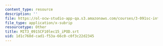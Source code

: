 ```yaml
---
content_type: resource
description: ''
file: https://ol-ocw-studio-app-qa.s3.amazonaws.com/courses/3-091sc-introduction-to-solid-state-chemistry-fall-2010/1d1c768dcad1f53a66c0c0f3c22d2345_MIT3_091SCF10lec15_iPOD.srt
file_type: application/x-subrip
resourcetype: Other
title: MIT3_091SCF10lec15_iPOD.srt
uid: 1d1c768d-cad1-f53a-66c0-c0f3c22d2345
---
```

